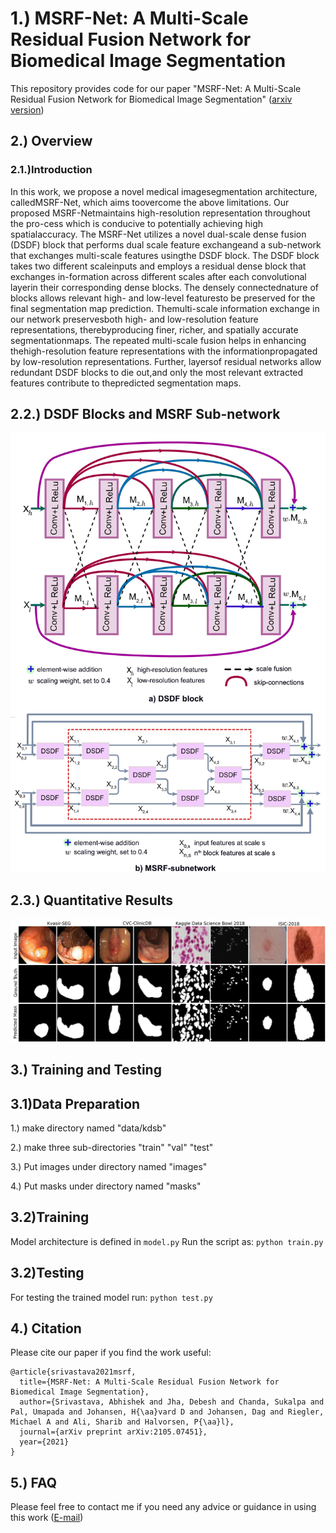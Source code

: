 # 1.) MSRF-Net: A Multi-Scale Residual Fusion Network for Biomedical Image Segmentation
This repository provides code for our paper "MSRF-Net: A Multi-Scale Residual Fusion Network for Biomedical Image Segmentation" ([arxiv version](https://arxiv.org/abs/2105.07451))  
## 2.) Overview
### 2.1.)Introduction

In   this   work,   we   propose   a   novel   medical   imagesegmentation  architecture,  calledMSRF-Net,  which  aims  toovercome  the  above  limitations.  Our  proposed  MSRF-Netmaintains  high-resolution  representation  throughout  the  pro-cess  which  is  conducive  to  potentially  achieving  high  spatialaccuracy.  The  MSRF-Net  utilizes  a  novel  dual-scale dense fusion (DSDF) block that performs dual scale feature exchangeand  a  sub-network  that  exchanges  multi-scale  features  usingthe  DSDF  block.  The  DSDF  block  takes  two  different  scaleinputs and employs a residual dense block that exchanges in-formation across different scales after each convolutional layerin  their  corresponding  dense  blocks.  The  densely  connectednature  of  blocks  allows  relevant  high-  and  low-level  featuresto be preserved for the final segmentation map prediction. Themulti-scale  information  exchange  in  our  network  preservesboth high- and low-resolution feature representations, therebyproducing  finer,  richer,  and  spatially  accurate  segmentationmaps. The repeated multi-scale fusion helps in enhancing thehigh-resolution  feature  representations  with  the  informationpropagated  by  low-resolution  representations.  Further,  layersof residual networks allow redundant DSDF blocks to die out,and only the most relevant extracted features contribute to thepredicted segmentation maps.
## 2.2.) DSDF Blocks and MSRF Sub-network
![](Fig2_new-page-001.jpg)
## 2.3.) Quantitative Results
![](qualitative.png)

## 3.) Training and Testing
## 3.1)Data Preparation
1.) make directory named "data/kdsb"

2.) make three sub-directories "train" "val" "test"

3.) Put images under directory named "images"

4.) Put masks under directory named "masks"

## 3.2)Training
Model architecture is defined in `model.py`
Run the script as:
`python train.py`

## 3.2)Testing
For testing the trained model run:
`python test.py`

## 4.) Citation
Please cite our paper if you find the work useful:

```
@article{srivastava2021msrf,
  title={MSRF-Net: A Multi-Scale Residual Fusion Network for Biomedical Image Segmentation},
  author={Srivastava, Abhishek and Jha, Debesh and Chanda, Sukalpa and Pal, Umapada and Johansen, H{\aa}vard D and Johansen, Dag and Riegler, Michael A and Ali, Sharib and Halvorsen, P{\aa}l},
  journal={arXiv preprint arXiv:2105.07451},
  year={2021}
}
```
## 5.) FAQ
Please feel free to contact me if you need any advice or guidance in using this work ([E-mail](abhisheksrivastava2397@gmail.com)) 




